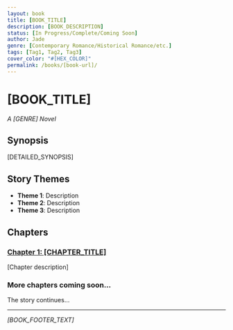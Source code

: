 ```yaml
---
layout: book
title: [BOOK_TITLE]
description: [BOOK_DESCRIPTION]
status: [In Progress/Complete/Coming Soon]
author: Jade
genre: [Contemporary Romance/Historical Romance/etc.]
tags: [Tag1, Tag2, Tag3]
cover_color: "#[HEX_COLOR]"
permalink: /books/[book-url]/
---
```


# [BOOK_TITLE]

*A [GENRE] Novel*

## Synopsis

[DETAILED_SYNOPSIS]

## Story Themes
- **Theme 1**: Description
- **Theme 2**: Description
- **Theme 3**: Description

## Chapters

<div class="chapter-list">
  <div class="chapter-item">
    <h3><a href="{{ '/[chapter-url]' | relative_url }}">Chapter 1: [CHAPTER_TITLE]</a></h3>
    <p>[Chapter description]</p>
  </div>
  
  <div class="chapter-item coming-soon">
    <h3>More chapters coming soon...</h3>
    <p>The story continues...</p>
  </div>
</div>

---

*[BOOK_FOOTER_TEXT]*
